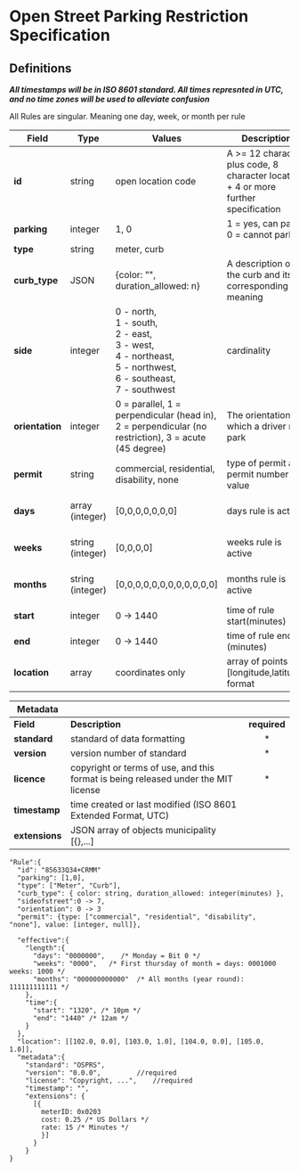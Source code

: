 # Open Street Parking Restriction Specification
## Definitions
***All timestamps will be in ISO 8601 standard.
All times represnted in UTC, and no time zones will be used to alleviate confusion***

All Rules are singular. Meaning one day, week, or month per rule

Field | Type | Values | Description | Properties
--|--|--|--|--|
**id**|string| open location code | A >= 12 character plus code, 8 character location + 4 or more further specification | http://openlocationcode.com/<br>https://github.com/google/open-location-code implementations(Apache-2.0 License)
**parking**| integer | 1, 0 | 1 = yes, can park <br> 0 = cannot park|
**type**| string| meter, curb |  |
**curb_type**| JSON | {color: "", duration_allowed: n} | A description of the curb and its corresponding meaning | color(string), duration_allowed(integer number of minutes allowed to park)
**side**| integer | 0 - north,<br> 1 - south,<br> 2 - east,<br> 3 - west,<br> 4 - northeast,<br> 5 - northwest,<br> 6 - southeast,<br> 7 - southwest | cardinality |
**orientation**| integer | 0 = parallel, 1 = perpendicular (head in), 2 = perpendicular (no restriction), 3 = acute (45 degree) | The orientation at which a driver may park |
**permit**| string|  commercial, residential, disability, none| type of permit and permit number or value |prop: 'value', null
**days**|array (integer)| [0,0,0,0,0,0,0] | days rule is active | 0 = not active, 1 = active, First integer is Monday (starting on left)
**weeks**|string (integer)| [0,0,0,0] | weeks rule is active | 0 = not active, 1 = active, First integer is first week (starting on left)
**months**| string (integer) | [0,0,0,0,0,0,0,0,0,0,0,0] | months rule is active | 0=not active, 1 = active, First integer is January (starting on left)
**start**| integer | 0 -> 1440 | time of rule start(minutes)|
**end**| integer | 0 -> 1440 | time of rule end (minutes)|
**location**|array | coordinates only | array of points in [longitude,latitude] format  | [[102.0, 0.0], [103.0, 1.0], [104.0, 0.0], [105.0, 1.0]]

Metadata| | |
--|--|:--:
**Field**| **Description**| **required**
**standard**| standard of data formatting | *
**version**| version number of standard| *
**licence**| copyright or terms of use, and this format is being released under the MIT license| *
**timestamp**| time created or last modified (ISO 8601 Extended Format, UTC)|
**extensions**| JSON array of objects  municipality [{},...] |
```
"Rule":{
  "id": "85633Q34+CRMM"
  "parking": [1,0],
  "type": ["Meter", "Curb"],
  "curb_type": { color: string, duration_allowed: integer(minutes) },
  "sideofstreet":0 -> 7,
  "orientation": 0 -> 3
  "permit": {type: ["commercial", "residential", "disability", "none"], value: [integer, null]},

  "effective":{
    "length":{
      "days": "0000000",    /* Monday = Bit 0 */
      "weeks": "0000",   /* First thursday of month = days: 0001000 weeks: 1000 */
      "months": "000000000000"  /* All months (year round): 111111111111 */
    },
    "time":{
      "start": "1320", /* 10pm */
      "end": "1440" /* 12am */
    }
  },
  "location": [[102.0, 0.0], [103.0, 1.0], [104.0, 0.0], [105.0, 1.0]],
  "metadata":{
    "standard": "OSPRS",
    "version": "0.0.0", 		//required
    "license": "Copyright, ...",	//required
    "timestamp": "",
    "extensions": {
      [{
        meterID: 0x0203
        cost: 0.25 /* US Dollars */
        rate: 15 /* Minutes */
        }]
      }
    }
}
  ```
